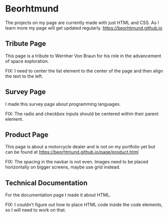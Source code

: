 # Beorhtmund
The projects on my page are currently made with just HTML and CSS. As I learn more my page will get updated regularly.
https://beorhtmund.github.io

## Tribute Page
This page is a tribute to Wernher Von Braun for his role in the advancement of space exploration.

FIX: I need to center the list element to the center of the page and then align the text to the left.

## Survey Page
I made this survey page about programming languages.

FIX: The radio and checkbox inputs should be centered within their parent element.

## Product Page
This page is about a motorcycle dealer and is not on my portfolio yet but can be found at https://beorhtmund.github.io/page/product.html

FIX: The spacing in the navbar is not even. Images need to be placed horizontally on bigger screens, maybe use grid instead.

## Technical Documentation
For the documentation page I made it about HTML.

FIX: I couldn't figure out how to place HTML code inside the code elements, so I will need to work on that.
